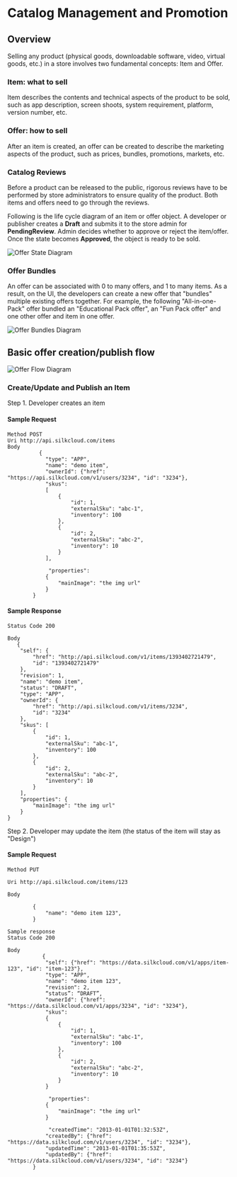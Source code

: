 # Catalog Management and Promotion

## Overview

Selling any product (physical goods, downloadable software, video, virtual goods, etc.) in a store involves two fundamental concepts: Item and Offer.

### Item: what to sell

Item describes the contents and technical aspects of the product to be sold, such as app description, screen shoots, system requirement, platform, version number, etc.

### Offer: how to sell

After an item is created, an offer can be created to describe the marketing aspects of the product, such as prices, bundles, promotions, markets, etc.

### Catalog Reviews

Before a product can be released to the public, rigorous reviews have to be performed by store administrators to ensure quality of the product.  Both items and offers need to go through the reviews.

Following is the life cycle diagram of an item or offer object.  A developer or publisher creates a **Draft** and submits it to the store admin for  **PendingReview**.   Admin decides whether to approve or reject the item/offer.  Once the state becomes **Approved**, the object is ready to be sold. 

![Offer State Diagram](offer_state.png)

### Offer Bundles

An offer can be associated with 0 to many offers, and 1 to many items. As a result, on the UI, the developers can create a new offer that "bundles" multiple existing offers together. For example, the following "All-in-one-Pack" offer bundled an "Educational Pack offer", an "Fun Pack offer" and one other offer and item in one offer. 

![Offer Bundles Diagram](offer_bundles.png)

## Basic offer creation/publish flow

![Offer Flow Diagram](offer_flow.png)

### Create/Update and Publish an Item

Step 1. Developer creates an item

#### Sample Request

```
Method POST
Uri http://api.silkcloud.com/items
Body
          {
            "type": "APP",
            "name": "demo item",
            "ownerId": {"href": "https://api.silkcloud.com/v1/users/3234", "id": "3234"},
            "skus":
            [
                {
                    "id": 1,
                    "externalSku": "abc-1",
                    "inventory": 100
                },
                {
                    "id": 2,
                    "externalSku": "abc-2",
                    "inventory": 10
                }
            ],
 
             "properties":
            {
                "mainImage": "the img url"
            }
        }
```
  
#### Sample Response
  
```
Status Code 200
 
Body
   {
    "self": {
        "href": "http://api.silkcloud.com/v1/items/1393402721479",
        "id": "1393402721479"
    },
    "revision": 1,
    "name": "demo item",
    "status": "DRAFT",
    "type": "APP",
    "ownerId": {
        "href": "http://api.silkcloud.com/v1/items/3234",
        "id": "3234"
    },
    "skus": [
        {
            "id": 1,
            "externalSku": "abc-1",
            "inventory": 100
        },
        {
            "id": 2,
            "externalSku": "abc-2",
            "inventory": 10
        }
    ],
    "properties": {
        "mainImage": "the img url"
    }
}
```

Step 2. Developer may update the item (the status of the item will stay as "Design")

#### Sample Request

```
Method PUT
 
Uri http://api.silkcloud.com/items/123
 
Body
 
        {
            "name": "demo item 123",
        }
 
Sample response
Status Code 200
 
Body
           {
            "self": {"href": "https://data.silkcloud.com/v1/apps/item-123", "id": "item-123"},
            "type": "APP",
            "name": "demo item 123",
            "revision": 2,
            “status”: “DRAFT”,
            "ownerId": {"href": "https://data.silkcloud.com/v1/apps/3234", "id": "3234"},
            "skus":
            {
                {
                    "id": 1,
                    "externalSku": "abc-1",
                    "inventory": 100
                },
                {
                    "id": 2,
                    "externalSku": "abc-2",
                    "inventory": 10
                }
            }
 
             "properties":
            {
                "mainImage": "the img url"
            }
 
             "createdTime": "2013-01-01T01:32:53Z",
            "createdBy": {"href": "https://data.silkcloud.com/v1/users/3234", "id": "3234"},
            "updatedTime": "2013-01-01T01:35:53Z",
            "updatedBy": {"href": "https://data.silkcloud.com/v1/users/3234", "id": "3234"}
        }
        
  
